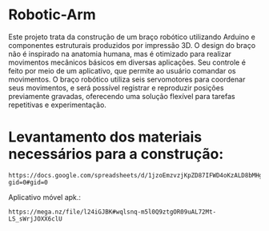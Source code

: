 # Robotic-Arm

Este projeto trata da construção de um braço robótico utilizando Arduino e componentes estruturais produzidos por impressão 3D. O design do braço não é inspirado na anatomia humana, mas é otimizado para realizar movimentos mecânicos básicos em diversas aplicações. Seu controle é feito por meio de um aplicativo, que permite ao usuário comandar os movimentos. O braço robótico utiliza seis servomotores para coordenar seus movimentos, e será possível registrar e reproduzir posições previamente gravadas, oferecendo uma solução flexível para tarefas repetitivas e experimentação.

# Levantamento dos materiais necessários para a construção:
    
    https://docs.google.com/spreadsheets/d/1jzoEmzvzjKpZD87IFWD4oKzALD8bMHgYF7cRfeXFDyY/edit?gid=0#gid=0

Aplicativo móvel apk.: 

    https://mega.nz/file/l24iGJBK#wqlsnq-m5l0Q9ztgOR09uAL72Mt-LS_sWrjJOXX6clU
